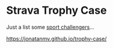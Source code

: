 # Strava Trophy Case
Just a list some [sport challengers](https://jonatanmv.github.io/trophy-case/)...

https://jonatanmv.github.io/trophy-case/


